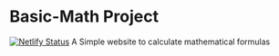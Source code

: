 # Basic-Math Project
[![Netlify Status](https://api.netlify.com/api/v1/badges/badc84bd-b160-4ef7-a869-1288fa247ba6/deploy-status)](https://app.netlify.com/sites/mathcalculatormorgan/deploys)
A Simple website to calculate mathematical formulas
